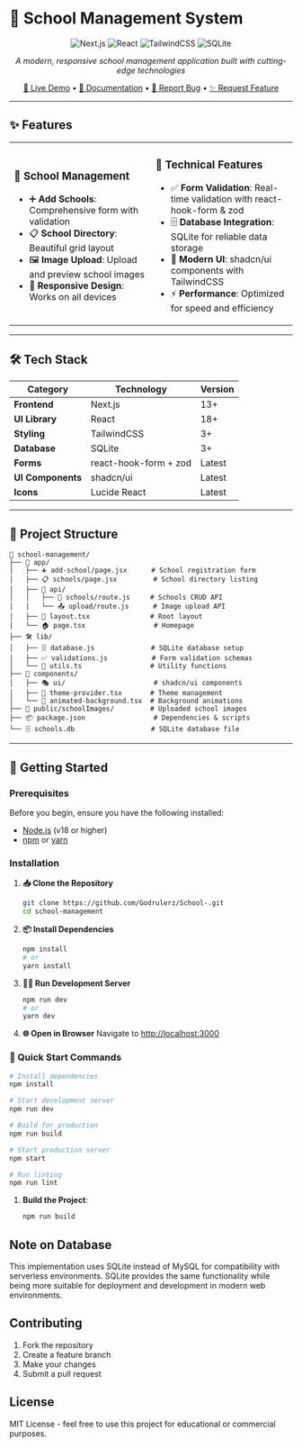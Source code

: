 # 🏫 School Management System

<div align="center">

![Next.js](https://img.shields.io/badge/Next.js-13+-black?style=for-the-badge&logo=next.js)
![React](https://img.shields.io/badge/React-18+-blue?style=for-the-badge&logo=react)
![TailwindCSS](https://img.shields.io/badge/TailwindCSS-3+-38B2AC?style=for-the-badge&logo=tailwind-css)
![SQLite](https://img.shields.io/badge/SQLite-3+-003B57?style=for-the-badge&logo=sqlite)

*A modern, responsive school management application built with cutting-edge technologies*

[🚀 Live Demo](https://school-management-system-ashish.vercel.app/) • [📖 Documentation](#getting-started) • [🐛 Report Bug](#) • [✨ Request Feature](#)

</div>

---

## ✨ Features

<table>
<tr>
<td width="50%">

### 🏢 **School Management**
- ➕ **Add Schools**: Comprehensive form with validation
- 📋 **School Directory**: Beautiful grid layout
- 🖼️ **Image Upload**: Upload and preview school images
- 📱 **Responsive Design**: Works on all devices

</td>
<td width="50%">

### 🔧 **Technical Features**
- ✅ **Form Validation**: Real-time validation with react-hook-form & zod
- 🗄️ **Database Integration**: SQLite for reliable data storage
- 🎨 **Modern UI**: shadcn/ui components with TailwindCSS
- ⚡ **Performance**: Optimized for speed and efficiency

</td>
</tr>
</table>

---

## 🛠️ Tech Stack

<div align="center">

| Category | Technology | Version |
|----------|------------|---------|
| **Frontend** | Next.js | 13+ |
| **UI Library** | React | 18+ |
| **Styling** | TailwindCSS | 3+ |
| **Database** | SQLite | 3+ |
| **Forms** | react-hook-form + zod | Latest |
| **UI Components** | shadcn/ui | Latest |
| **Icons** | Lucide React | Latest |

</div>

---

## 📁 Project Structure

```
🏫 school-management/
├── 📱 app/
│   ├── ➕ add-school/page.jsx      # School registration form
│   ├── 📋 schools/page.jsx         # School directory listing
│   ├── 🔌 api/
│   │   ├── 🏢 schools/route.js     # Schools CRUD API
│   │   └── 📤 upload/route.js      # Image upload API
│   ├── 🎨 layout.tsx               # Root layout
│   └── 🏠 page.tsx                 # Homepage
├── 🛠️ lib/
│   ├── 🗄️ database.js              # SQLite database setup
│   ├── ✅ validations.js           # Form validation schemas
│   └── 🔧 utils.ts                 # Utility functions
├── 🎨 components/
│   ├── 🎭 ui/                      # shadcn/ui components
│   ├── 🌙 theme-provider.tsx       # Theme management
│   └── 🎨 animated-background.tsx  # Background animations
├── 📁 public/schoolImages/         # Uploaded school images
├── 📦 package.json                 # Dependencies & scripts
└── 🗄️ schools.db                   # SQLite database file
```

---

## 🚀 Getting Started

### Prerequisites

Before you begin, ensure you have the following installed:
- [Node.js](https://nodejs.org/) (v18 or higher)
- [npm](https://www.npmjs.com/) or [yarn](https://yarnpkg.com/)

### Installation

1. **📥 Clone the Repository**
   ```bash
   git clone https://github.com/Godrulerz/School-.git
   cd school-management
   ```

2. **📦 Install Dependencies**
   ```bash
   npm install
   # or
   yarn install
   ```

3. **🏃‍♂️ Run Development Server**
   ```bash
   npm run dev
   # or
   yarn dev
   ```

4. **🌐 Open in Browser**
   Navigate to [http://localhost:3000](http://localhost:3000)

### 🎯 Quick Start Commands

```bash
# Install dependencies
npm install

# Start development server
npm run dev

# Build for production
npm run build

# Start production server
npm start

# Run linting
npm run lint
```

1. **Build the Project**:
   ```bash
   npm run build
   ```

## Note on Database

This implementation uses SQLite instead of MySQL for compatibility with serverless environments. SQLite provides the same functionality while being more suitable for deployment and development in modern web environments.

## Contributing

1. Fork the repository
2. Create a feature branch
3. Make your changes
4. Submit a pull request

## License

MIT License - feel free to use this project for educational or commercial purposes.